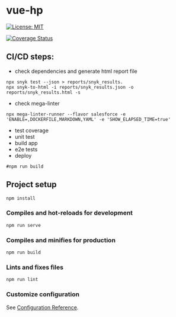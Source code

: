 # vue-hp

[![License: MIT](https://img.shields.io/badge/License-MIT-yellow.svg)](https://opensource.org/licenses/MIT)

<p align="center">
</p>
  <a href="https://codecov.io/github/vuejs/vue?branch=dev"><img src="https://img.shields.io/codecov/c/github/vuejs/vue/dev.svg?sanitize=true" alt="Coverage Status"></a>
  <!--
  <a href="https://circleci.com/gh/vuejs/vue/tree/dev"><img src="https://img.shields.io/circleci/project/github/vuejs/vue/dev.svg?sanitize=true" alt="Build Status"></a>
  <a href="https://npmcharts.com/compare/vue?minimal=true"><img src="https://img.shields.io/npm/dm/vue.svg?sanitize=true" alt="Downloads"></a>
  <a href="https://www.npmjs.com/package/vue"><img src="https://img.shields.io/npm/v/vue.svg?sanitize=true" alt="Version"></a>
  <a href="https://www.npmjs.com/package/vue"><img src="https://img.shields.io/npm/l/vue.svg?sanitize=true" alt="License"></a>
  <a href="https://chat.vuejs.org/"><img src="https://img.shields.io/badge/chat-on%20discord-7289da.svg?sanitize=true" alt="Chat"></a>
  -->

## CI/CD steps:

- check dependencies and generate html report file
```
npx snyk test --json > reports/snyk_results.
npx snyk-to-html -i reports/snyk_results.json -o reports/snyk_results.html -s
```
- check mega-linter
```
npx mega-linter-runner --flavor salesforce -e 'ENABLE=,DOCKERFILE,MARKDOWN,YAML' -e 'SHOW_ELAPSED_TIME=true'
```
- test coverage
- unit test
- build app
- e2e tests
- deploy

```
#npm run build
```

## Project setup
```
npm install
```

### Compiles and hot-reloads for development
```
npm run serve
```

### Compiles and minifies for production
```
npm run build
```

### Lints and fixes files
```
npm run lint
```

### Customize configuration
See [Configuration Reference](https://cli.vuejs.org/config/).
